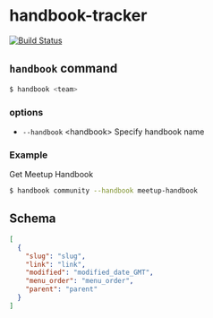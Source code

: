 # handbook-tracker

[![Build Status](https://travis-ci.org/mirucon/handbook-tracker.svg?branch=master)](https://travis-ci.org/mirucon/handbook-tracker)

## `handbook` command

```bash
$ handbook <team>
```

### options

- `--handbook` &lt;handbook&gt;  Specify handbook name

### Example

Get Meetup Handbook

```bash
$ handbook community --handbook meetup-handbook 
```

## Schema

```json
[
  {
    "slug": "slug",
    "link": "link",
    "modified": "modified_date_GMT",
    "menu_order": "menu_order",
    "parent": "parent"
  }
]
```
